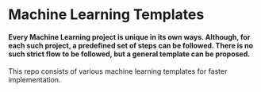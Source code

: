 # Machine Learning Templates

#### Every Machine Learning project is unique in its own ways. Although, for each such project, a predefined set of steps can be followed. There is no such strict flow to be followed, but a general template can be proposed.

 This repo consists of various machine learning templates for faster implementation.

